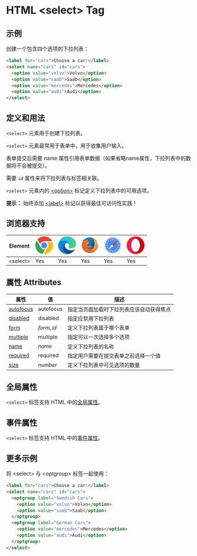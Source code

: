 HTML \<select> Tag
===

## 示例

创建一个包含四个选项的下拉列表：

```html idoc:preview:iframe
<label for="cars">Choose a car:</label>
<select name="cars" id="cars">
  <option value="volvo">Volvo</option>
  <option value="saab">Saab</option>
  <option value="mercedes">Mercedes</option>
  <option value="audi">Audi</option>
</select>
```
<!--rehype:style=height: 90px;-->

## 定义和用法

`<select>` 元素用于创建下拉列表。

`<select>` 元素最常用于表单中，用于收集用户输入。

表单提交后需要 name 属性引用表单数据（如果省略name属性，下拉列表中的数据将不会被提交）。

需要 `id` 属性来将下拉列表与标签相关联。

`<select>` 元素内的 [\<option>](./option.md) 标记定义下拉列表中的可用选项。

**提示：** 始终添加 [\<label>](./label.md) 标记以获得最佳可访问性实践！

## 浏览器支持

| Element | ![chrome][1] | ![edge][2] | ![firefox][3] | ![safari][4] | ![opera][5] |
| ------- | --- | --- | --- | --- | --- |
| \<select> | Yes | Yes | Yes | Yes | Yes |

## 属性 Attributes

| 属性 | 值 | 描述 |
| ---- | ---- | ---- |
| [autofocus](./select_autofocus.md) | autofocus  | 指定当页面加载时下拉列表应该自动获得焦点 |
| [disabled](./select_disabled.md)   | disabled   | 指定应禁用下拉列表 |
| [form](./select_form.md)           | *form\_id* | 定义下拉列表属于哪个表单 |
| [multiple](./select_multiple.md)   | multiple   | 指定可以一次选择多个选项 |
| [name](./select_name.md)           | *name*     | 定义下拉列表的名称 |
| [required](./select_required.md)   | required   | 指定用户需要在提交表单之前选择一个值 |
| [size](./select_size.md)           | *number*   | 定义下拉列表中可见选项的数量 |

## 全局属性

`<select>` 标签支持 HTML 中的[全局属性](../reference/standardattributes.md)。

## 事件属性

`<select>` 标签支持 HTML 中的[事件属性](../reference/eventattributes.md)。

## 更多示例

将 \<select> 与 \<optgroup> 标签一起使用：

```html idoc:preview:iframe
<label for="cars">Choose a car:</label>
<select name="cars" id="cars">
  <optgroup label="Swedish Cars">
    <option value="volvo">Volvo</option>
    <option value="saab">Saab</option>
  </optgroup>
  <optgroup label="German Cars">
    <option value="mercedes">Mercedes</option>
    <option value="audi">Audi</option>
  </optgroup>
</select>
```
<!--rehype:style=height: 90px;-->


[1]: ../assets/chrome.svg
[2]: ../assets/edge.svg
[3]: ../assets/firefox.svg
[4]: ../assets/safari.svg
[5]: ../assets/opera.svg